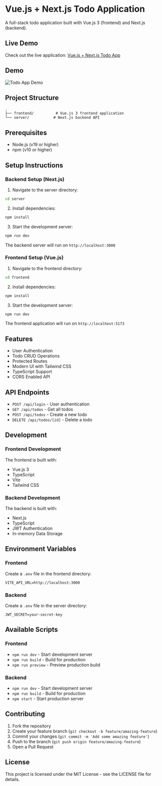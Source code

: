 # Vue.js + Next.js Todo Application

A full-stack todo application built with Vue.js 3 (frontend) and Next.js (backend).

## Live Demo

Check out the live application: [Vue.js + Next.js Todo App](https://vue-nextjs-exercise-azi5.vercel.app/)

## Demo

![Todo App Demo](frontend/assets/Todo_App_Demo.gif)

## Project Structure

```
.
├── frontend/          # Vue.js 3 frontend application
└── server/           # Next.js backend API
```

## Prerequisites

- Node.js (v19 or higher)
- npm (v10 or higher)

## Setup Instructions

### Backend Setup (Next.js)

1. Navigate to the server directory:

```bash
cd server
```

2. Install dependencies:

```bash
npm install
```

3. Start the development server:

```bash
npm run dev
```

The backend server will run on `http://localhost:3000`

### Frontend Setup (Vue.js)

1. Navigate to the frontend directory:

```bash
cd frontend
```

2. Install dependencies:

```bash
npm install
```

3. Start the development server:

```bash
npm run dev
```

The frontend application will run on `http://localhost:5173`

## Features

- User Authentication
- Todo CRUD Operations
- Protected Routes
- Modern UI with Tailwind CSS
- TypeScript Support
- CORS Enabled API

## API Endpoints

- `POST /api/login` - User authentication
- `GET /api/todos` - Get all todos
- `POST /api/todos` - Create a new todo
- `DELETE /api/todos/[id]` - Delete a todo

## Development

### Frontend Development

The frontend is built with:

- Vue.js 3
- TypeScript
- Vite
- Tailwind CSS

### Backend Development

The backend is built with:

- Next.js
- TypeScript
- JWT Authentication
- In-memory Data Storage

## Environment Variables

### Frontend

Create a `.env` file in the frontend directory:

```
VITE_API_URL=http://localhost:3000
```

### Backend

Create a `.env` file in the server directory:

```
JWT_SECRET=your-secret-key
```

## Available Scripts

### Frontend

- `npm run dev` - Start development server
- `npm run build` - Build for production
- `npm run preview` - Preview production build

### Backend

- `npm run dev` - Start development server
- `npm run build` - Build for production
- `npm start` - Start production server

## Contributing

1. Fork the repository
2. Create your feature branch (`git checkout -b feature/amazing-feature`)
3. Commit your changes (`git commit -m 'Add some amazing feature'`)
4. Push to the branch (`git push origin feature/amazing-feature`)
5. Open a Pull Request

## License

This project is licensed under the MIT License - see the LICENSE file for details.
